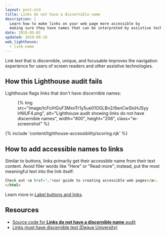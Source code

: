 ```yaml
---
layout: post-old
title: Links do not have a discernible name
description: |
  Learn how to make links on your web page more accessible by
  making sure they have names that can be interpreted by assistive technologies.
date: 2019-05-02
updated: 2019-09-19
web_lighthouse:
  - link-name
---
```


Link text that is discernible, unique, and focusable
improves the navigation experience for users of screen readers
and other assistive technologies.

## How this Lighthouse audit fails

Lighthouse flags links that don't have discernible names:

<figure class="w-figure">
  {% Img src="image/tcFciHGuF3MxnTr1y5ue01OGLBn2/6enCwSloHJSyylrNIUF4.png", alt="Lighthouse audit showing links do not have discernible names", width="800", height="206", class="w-screenshot" %}
</figure>

{% include 'content/lighthouse-accessibility/scoring.njk' %}

## How to add accessible names to links

Similar to buttons,
links primarily get their accessible name from their text content.
Avoid filler words like "Here" or "Read more";
instead, put the most meaningful text into the link itself:

```html
Check out <a href="…">our guide to creating accessible web pages</a>.
</html>
```

Learn more in
[Label buttons and links](/labels-and-text-alternatives#label-buttons-and-links).

## Resources

- [Source code for **Links do not have a discernible name** audit](https://github.com/GoogleChrome/lighthouse/blob/master/lighthouse-core/audits/accessibility/link-name.js)
- [Links must have discernible text (Deque University)](https://dequeuniversity.com/rules/axe/3.3/link-name)
